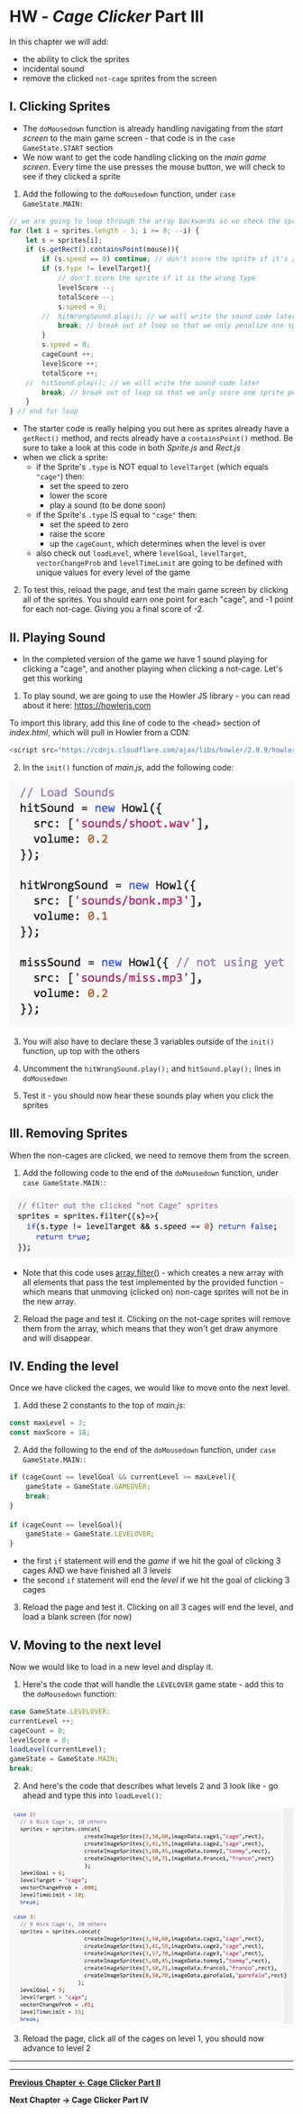 # HW - *Cage Clicker* Part III

In this chapter we will add:
  - the ability to click the sprites
  - incidental sound
  - remove the clicked `not-cage` sprites from the screen
  

## I. Clicking Sprites

- The `doMousedown` function is already handling navigating from the *start screen* to the main game screen - that code is in the `case GameState.START` section
- We now want to get the code handling clicking on the *main game screen*. Every time the use presses the mouse button, we will check to see if they clicked a sprite

1. Add the following to the `doMousedown` function, under `case GameState.MAIN:`

```js
// we are going to loop through the array backwards so we check the sprites that are "on top" first
for (let i = sprites.length - 1; i >= 0; --i) {
	let s = sprites[i];
	if (s.getRect().containsPoint(mouse)){
		if (s.speed == 0) continue; // don't score the sprite if it's already been clicked
		if (s.type != levelTarget){
			// don't score the sprite if it is the wrong type
			levelScore --;
			totalScore --;
			s.speed = 0;
		//	hitWrongSound.play(); // we will write the sound code later
			break; // break out of loop so that we only penalize one sprite per click
		}
		s.speed = 0;
		cageCount ++;
		levelScore ++;
		totalScore ++;
	//	hitSound.play(); // we will write the sound code later
		break; // break out of loop so that we only score one sprite per click
	}
} // end for loop
```

- The starter code is really helping you out here as sprites already have a `getRect()` method, and rects already have a `containsPoint()` method. Be sure to take a look at this code in both *Sprite.js* and *Rect.js*
- when we click a sprite:
  - if the Sprite's `.type` is NOT equal to `levelTarget` (which equals `"cage"`) then:
    - set the speed to zero
    - lower the score
    - play a sound (to be done soon)
  - if the Sprite's `.type` IS equal to `"cage"` then:
    - set the speed to zero
    - raise the score
    - up the `cageCount`, which determines when the level is over
  - also check out `loadLevel`, where `levelGoal`, `levelTarget`, `vectorChangeProb` and `levelTimeLimit` are going to be defined with unique values for every level of the game
  
2. To test this, reload the page, and test the main game screen by clicking all of the sprites. You should earn one point for each "cage", and -1 point for each not-cage. Giving you a final score of -2.


## II. Playing Sound

- In the completed version of the game we have 1 sound playing for clicking a "cage", and another playing when clicking a not-cage. Let's get this working

1. To play sound, we are going to use the Howler JS library - you can read about it here: https://howlerjs.com

To import this library, add this line of code to the &lt;head> section of *index.html*, which will pull in Howler from a CDN:

```js
<script src="https://cdnjs.cloudflare.com/ajax/libs/howler/2.0.9/howler.min.js"></script>
```

2. In the `init()` function of *main.js*, add the following code:

![Code](_images/HW-cage-13.jpg)

3. You will also have to declare these 3 variables outside of the `init()` function, up top with the others

4. Uncomment the `hitWrongSound.play();` and `hitSound.play();` lines in `doMousedown`

5. Test it - you should now hear these sounds play when you click the sprites


## III. Removing Sprites

When the non-cages are clicked, we need to remove them from the screen. 

1. Add the following code to the end of the `doMousedown` function, under `case GameState.MAIN:`:

![Code](_images/HW-cage-14.jpg)

- Note that this code uses [array.filter()](https://developer.mozilla.org/en-US/docs/Web/JavaScript/Reference/Global_Objects/Array/filter) - which creates a new array with all elements that pass the test implemented by the provided function - which means that unmoving (clicked on) non-cage sprites will not be in the new array.

2. Reload the page and test it. Clicking on the not-cage sprites will remove them from the array, which means that they won't get draw anymore and will disappear.


## IV. Ending the level

Once we have clicked the cages, we would like to move onto the next level.

1. Add these 2 constants to the top of *main.js*:

```js
const maxLevel = 3;
const maxScore = 18;
```

2. Add the following to the end of the `doMousedown` function, under `case GameState.MAIN:`:

```js
if (cageCount == levelGoal && currentLevel >= maxLevel){
	gameState = GameState.GAMEOVER;
	break;
}

if (cageCount == levelGoal){
	gameState = GameState.LEVELOVER;
}
```

- the first `if` statement will end the *game* if we hit the goal of clicking 3 cages AND we have finished all 3 levels
- the second `if` statement will end the *level* if we hit the goal of clicking 3 cages

3. Reload the page and test it. Clicking on all 3 cages will end the level, and load a blank screen (for now)

## V. Moving to the next level

Now we would like to load in a new level and display it.

1. Here's the code that will handle the `LEVELOVER` game state - add this to the `doMousedown` function:

```js
case GameState.LEVELOVER:	
currentLevel ++;	
cageCount = 0;
levelScore = 0;
loadLevel(currentLevel);
gameState = GameState.MAIN;
break;
```

2. And here's the code that describes what levels 2 and 3 look like - go ahead and type this into `loadLevel()`:

![Code](_images/HW-cage-15.jpg)

3. Reload the page, click all of the cages on level 1, you should now advance to level 2

<hr><hr>

**[Previous Chapter <- Cage Clicker Part II](HW-cage-clicker-2.md)**

**Next Chapter -> Cage Clicker Part IV**
